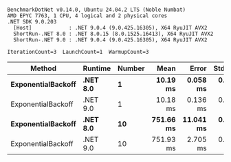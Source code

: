 ```

BenchmarkDotNet v0.14.0, Ubuntu 24.04.2 LTS (Noble Numbat)
AMD EPYC 7763, 1 CPU, 4 logical and 2 physical cores
.NET SDK 9.0.203
  [Host]            : .NET 9.0.4 (9.0.425.16305), X64 RyuJIT AVX2
  ShortRun-.NET 8.0 : .NET 8.0.15 (8.0.1525.16413), X64 RyuJIT AVX2
  ShortRun-.NET 9.0 : .NET 9.0.4 (9.0.425.16305), X64 RyuJIT AVX2

IterationCount=3  LaunchCount=1  WarmupCount=3  

```
| Method             | Runtime  | Number | Mean      | Error     | StdDev   | Min       | Max       | Allocated |
|------------------- |--------- |------- |----------:|----------:|---------:|----------:|----------:|----------:|
| **ExponentialBackoff** | **.NET 8.0** | **1**      |  **10.19 ms** |  **0.058 ms** | **0.003 ms** |  **10.19 ms** |  **10.19 ms** |     **520 B** |
| ExponentialBackoff | .NET 9.0 | 1      |  10.18 ms |  0.136 ms | 0.007 ms |  10.17 ms |  10.19 ms |     520 B |
| **ExponentialBackoff** | **.NET 8.0** | **10**     | **751.66 ms** | **11.041 ms** | **0.605 ms** | **750.98 ms** | **752.14 ms** |    **4120 B** |
| ExponentialBackoff | .NET 9.0 | 10     | 751.93 ms |  2.705 ms | 0.148 ms | 751.76 ms | 752.04 ms |    4120 B |
